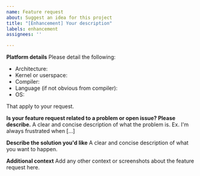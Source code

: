```yaml
---
name: Feature request
about: Suggest an idea for this project
title: "[Enhancement] Your description"
labels: enhancement
assignees: ''

---
```


**Platform details**
Please detail the following:
 * Architecture:
 * Kernel or userspace:
 * Compiler:
 * Language (if not obvious from compiler):
 * OS: 

That apply to your request.

**Is your feature request related to a problem or open issue? Please describe.**
A clear and concise description of what the problem is. Ex. I'm always frustrated when [...]

**Describe the solution you'd like**
A clear and concise description of what you want to happen.

**Additional context**
Add any other context or screenshots about the feature request here.
